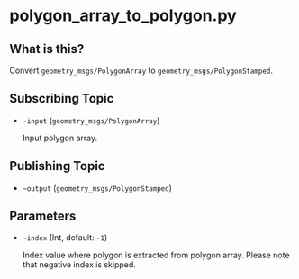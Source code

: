 # polygon_array_to_polygon.py

## What is this?

Convert `geometry_msgs/PolygonArray` to `geometry_msgs/PolygonStamped`.


## Subscribing Topic

* `~input` (`geometry_msgs/PolygonArray`)

  Input polygon array.


## Publishing Topic

* `~output` (`geometry_msgs/PolygonStamped`)


## Parameters

* ``~index`` (Int, default: ``-1``)

  Index value where polygon is extracted from polygon array.
  Please note that negative index is skipped.
